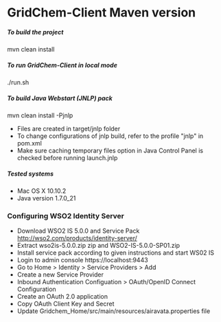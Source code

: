 <h1>GridChem-Client Maven version</h1>


<h5>To build the project</h5>

mvn clean install

<h5>To run GridChem-Client in local mode</h5>

./run.sh

<h5>To build Java Webstart (JNLP) pack</h5>

mvn clean install -Pjnlp

* Files are created in target/jnlp folder
* To change configurations of jnlp build, refer to the profile "jnlp" in pom.xml
* Make sure caching temporary files option in Java Control Panel is checked before running launch.jnlp


<h5>Tested systems</h5>

* Mac OS X 10.10.2
* Java version 1.7.0_21

<h3>Configuring WSO2 Identity Server</h3>

* Download WSO2 IS 5.0.0 and Service Pack http://wso2.com/products/identity-server/
* Extract wso2is-5.0.0.zip zip and WSO2-IS-5.0.0-SP01.zip
* Install service pack according to given instructions and start WS02 IS
* Login to admin console https://localhost:9443
* Go to  Home > Identity > Service Providers > Add
* Create a new Service Provider
* Inbound Authentication Configuation > OAuth/OpenID Connect Configuration
* Create an OAuth 2.0 application
* Copy OAuth Client Key and Secret
* Update Gridchem_Home/src/main/resources/airavata.properties file



